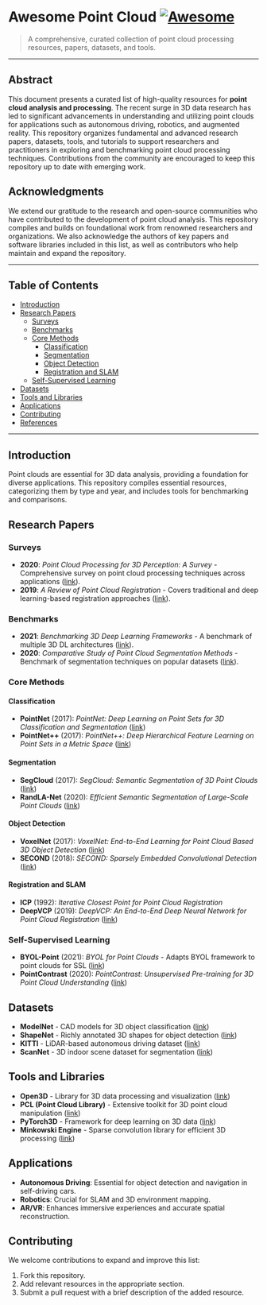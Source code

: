 # Awesome Point Cloud [![Awesome](https://awesome.re/badge.svg)](https://awesome.re)

> A comprehensive, curated collection of point cloud processing resources, papers, datasets, and tools.

---

## Abstract
This document presents a curated list of high-quality resources for **point cloud analysis and processing**. The recent surge in 3D data research has led to significant advancements in understanding and utilizing point clouds for applications such as autonomous driving, robotics, and augmented reality. This repository organizes fundamental and advanced research papers, datasets, tools, and tutorials to support researchers and practitioners in exploring and benchmarking point cloud processing techniques. Contributions from the community are encouraged to keep this repository up to date with emerging work.

## Acknowledgments
We extend our gratitude to the research and open-source communities who have contributed to the development of point cloud analysis. This repository compiles and builds on foundational work from renowned researchers and organizations. We also acknowledge the authors of key papers and software libraries included in this list, as well as contributors who help maintain and expand the repository.

---

## Table of Contents
- [Introduction](#introduction)
- [Research Papers](#research-papers)
  - [Surveys](#surveys)
  - [Benchmarks](#benchmarks)
  - [Core Methods](#core-methods)
    - [Classification](#classification)
    - [Segmentation](#segmentation)
    - [Object Detection](#object-detection)
    - [Registration and SLAM](#registration-and-slam)
  - [Self-Supervised Learning](#self-supervised-learning)
- [Datasets](#datasets)
- [Tools and Libraries](#tools-and-libraries)
- [Applications](#applications)
- [Contributing](#contributing)
- [References](#references)

---

## Introduction
Point clouds are essential for 3D data analysis, providing a foundation for diverse applications. This repository compiles essential resources, categorizing them by type and year, and includes tools for benchmarking and comparisons.

## Research Papers

### Surveys
- **2020**: *Point Cloud Processing for 3D Perception: A Survey* - Comprehensive survey on point cloud processing techniques across applications ([link](https://arxiv.org/abs/2006.07641)).
- **2019**: *A Review of Point Cloud Registration* - Covers traditional and deep learning-based registration approaches ([link](https://arxiv.org/abs/1910.06207)).

### Benchmarks
- **2021**: *Benchmarking 3D Deep Learning Frameworks* - A benchmark of multiple 3D DL architectures ([link](https://arxiv.org/abs/2101.07521)).
- **2020**: *Comparative Study of Point Cloud Segmentation Methods* - Benchmark of segmentation techniques on popular datasets ([link](https://arxiv.org/abs/2008.09627)).

### Core Methods

#### Classification
- **PointNet** (2017): *PointNet: Deep Learning on Point Sets for 3D Classification and Segmentation* ([link](https://arxiv.org/abs/1612.00593))
- **PointNet++** (2017): *PointNet++: Deep Hierarchical Feature Learning on Point Sets in a Metric Space* ([link](https://arxiv.org/abs/1706.02413))

#### Segmentation
- **SegCloud** (2017): *SegCloud: Semantic Segmentation of 3D Point Clouds* ([link](https://arxiv.org/abs/1710.07563))
- **RandLA-Net** (2020): *Efficient Semantic Segmentation of Large-Scale Point Clouds* ([link](https://arxiv.org/abs/1911.11236))

#### Object Detection
- **VoxelNet** (2017): *VoxelNet: End-to-End Learning for Point Cloud Based 3D Object Detection* ([link](https://arxiv.org/abs/1711.06396))
- **SECOND** (2018): *SECOND: Sparsely Embedded Convolutional Detection* ([link](https://arxiv.org/abs/1804.00677))

#### Registration and SLAM
- **ICP** (1992): *Iterative Closest Point for Point Cloud Registration*
- **DeepVCP** (2019): *DeepVCP: An End-to-End Deep Neural Network for Point Cloud Registration* ([link](https://arxiv.org/abs/1902.03304))

### Self-Supervised Learning
- **BYOL-Point** (2021): *BYOL for Point Clouds* - Adapts BYOL framework to point clouds for SSL ([link](https://arxiv.org/abs/2103.14142))
- **PointContrast** (2020): *PointContrast: Unsupervised Pre-training for 3D Point Cloud Understanding* ([link](https://arxiv.org/abs/2007.10985))

## Datasets
- **ModelNet** - CAD models for 3D object classification ([link](http://modelnet.cs.princeton.edu/))
- **ShapeNet** - Richly annotated 3D shapes for object detection ([link](https://shapenet.org/))
- **KITTI** - LiDAR-based autonomous driving dataset ([link](http://www.cvlibs.net/datasets/kitti/))
- **ScanNet** - 3D indoor scene dataset for segmentation ([link](https://www.scan-net.org/))

## Tools and Libraries
- **Open3D** - Library for 3D data processing and visualization ([link](http://www.open3d.org/))
- **PCL (Point Cloud Library)** - Extensive toolkit for 3D point cloud manipulation ([link](https://pointclouds.org/))
- **PyTorch3D** - Framework for deep learning on 3D data ([link](https://github.com/facebookresearch/pytorch3d))
- **Minkowski Engine** - Sparse convolution library for efficient 3D processing ([link](https://github.com/StanfordVL/MinkowskiEngine))

## Applications
- **Autonomous Driving**: Essential for object detection and navigation in self-driving cars.
- **Robotics**: Crucial for SLAM and 3D environment mapping.
- **AR/VR**: Enhances immersive experiences and accurate spatial reconstruction.

## Contributing
We welcome contributions to expand and improve this list:
1. Fork this repository.
2. Add relevant resources in the appropriate section.
3. Submit a pull request with a brief description of the added resource.
